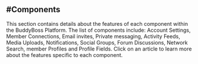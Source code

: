 #Components
---

This section contains details about the features of each component within the BuddyBoss Platform. The list of components include: Account Settings, Member Connections, Email invites, Private messaging, Activity Feeds, Media Uploads, Notifications, Social Groups, Forum Discussions, Network Search, member Profiles and Profile Fields. Click on an article to learn more about the features specific to each component.